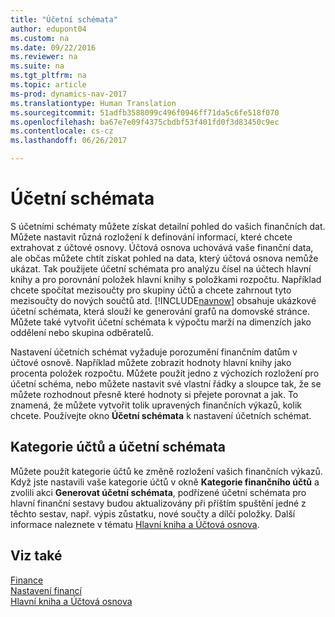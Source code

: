 ```yaml
---
title: "Účetní schémata"
author: edupont04
ms.custom: na
ms.date: 09/22/2016
ms.reviewer: na
ms.suite: na
ms.tgt_pltfrm: na
ms.topic: article
ms-prod: dynamics-nav-2017
ms.translationtype: Human Translation
ms.sourcegitcommit: 51adfb3588099c496f0946ff71da5c6fe518f070
ms.openlocfilehash: ba67e7e09f4375cbdbf53f401fd0f3d83450c9ec
ms.contentlocale: cs-cz
ms.lasthandoff: 06/26/2017

---
```


# <a name="account-schedules"></a>Účetní schémata
S účetními schématy můžete získat detailní pohled do vašich finančních dat. Můžete nastavit různá rozložení k definování informací, které chcete extrahovat z účtové osnovy. Účtová osnova uchovává vaše finanční data, ale občas můžete chtít získat pohled na data, který účtová osnova nemůže ukázat. Tak použijete účetní schémata pro analýzu čísel na účtech hlavní knihy a pro porovnání položek hlavní knihy s položkami rozpočtu.
Například chcete spočítat mezisoučty pro skupiny účtů a chcete zahrnout tyto mezisoučty do nových součtů atd.
[!INCLUDE[navnow](includes/navnow_md.md)] obsahuje ukázkové účetní schémata, která slouží ke generování grafů na domovské stránce. Můžete také vytvořit účetní schémata k výpočtu marží na dimenzích jako oddělení nebo skupina odběratelů.  

Nastavení účetních schémat vyžaduje porozumění finančním datům v účtové osnově.
Například můžete zobrazit hodnoty hlavní knihy jako procenta položek rozpočtu.
Můžete použít jedno z výchozích rozložení pro účetní schéma, nebo můžete nastavit své vlastní řádky a sloupce tak, že se můžete rozhodnout přesně které hodnoty si přejete porovnat a jak.
To znamená, že můžete vytvořit tolik upravených finančních výkazů, kolik chcete. Používejte okno **Účetní schémata** k nastavení účetních schémat.  

## <a name="account-categories-and-account-schedules"></a>Kategorie účtů a účetní schémata
Můžete použít kategorie účtů ke změně rozložení vašich finančních výkazů. Když jste nastavili vaše kategorie účtů v okně **Kategorie finančního účtů** a zvolili akci **Generovat účetní schémata**, podřízené účetní schémata pro hlavní finanční sestavy budou aktualizovány  při příštím spuštění jedné z těchto sestav, např. výpis zůstatku, nové součty a dílčí položky. Další informace naleznete v tématu [Hlavní kniha a Účtová osnova](finance-setup-general-ledger.md).    
## <a name="see-also"></a>Viz také
[Finance](finance-setup.md)  
[Nastavení financí](finance-setup-setup-finance-setup.md)  
[Hlavní kniha a Účtová osnova](finance-setup-general-ledger.md)  

